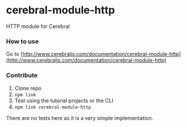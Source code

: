 # cerebral-module-http
HTTP module for Cerebral

### How to use
Go to [http://www.cerebraljs.com/documentation/cerebral-module-http](http://www.cerebraljs.com/documentation/cerebral-module-http)

### Contribute
1. Clone repo
2. `npm link`
3. Test using the tutorial projects or the CLI
4. `npm link cerebral-module-http`

There are no tests here as it is a very simple implementation.

